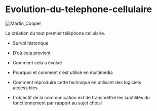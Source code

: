 # Evolution-du-telephone-cellulaire

![Martin_Cooper](https://user-images.githubusercontent.com/93773413/145495017-9dd1a7c5-3d44-4e27-8af6-46973252cbea.jpeg)


La création du tout premier téléphone cellulaire.

* Survol historique  

* D’où cela provient   

* Comment cela a évolué 

* Pourquoi et comment c’est utilisé en multimédia 

* Comment reproduire cette technique en utilisant des logiciels accessibles. 

* L’objectif de la communication est de transmettre les subtilités du fonctionnement par rapport au sujet choisi 
